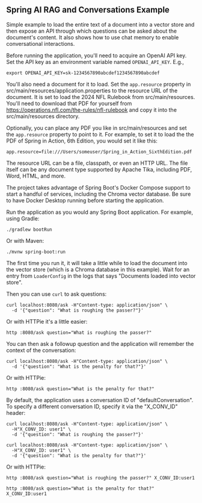 Spring AI RAG and Conversations Example
---
Simple example to load the entire text of a document into a vector store and
then expose an API through which questions can be asked about the document's
content. It also shows how to use chat memory to enable conversational
interactions.

Before running the application, you'll need to acquire an OpenAI API key. Set
the API key as an environment variable named `OPENAI_API_KEY`. E.g.,

```
export OPENAI_API_KEY=sk-1234567890abcdef1234567890abcdef
```

You'll also need a document for it to load. Set the `app.resource` property in
src/main/resources/application.properties to the resource URL of the document.
It is set to load the 2024 NFL Rulebook from src/main/resources. You'll need
to download that PDF for yourself from https://operations.nfl.com/the-rules/nfl-rulebook
and copy it into the src/main/resources directory.

Optionally, you can place any PDF you like in src/main/resources and set the
`app.resource` property to point to it. For example, to set it to load the
the PDF of Spring in Action, 6th Edition, you would set it like this:

```
app.resource=file:///Users/someuser/Spring_in_Action_SixthEdition.pdf
```

The resource URL can be a file, classpath, or even an HTTP URL. The file itself
can be any document type supported by Apache Tika, including PDF, Word, HTML,
and more.

The project takes advantage of Spring Boot's Docker Compose support to start a
handful of services, including the Chroma vector database. Be sure to have
Docker Desktop running before starting the application.

Run the application as you would any Spring Boot application. For example, using
Gradle:

```
./gradlew bootRun
```

Or with Maven:

```
./mvnw spring-boot:run
```

The first time you run it, it will take a little while to load the document into
the vector store (which is a Chroma database in this example). Wait for an entry
from `LoaderConfig` in the logs that says "Documents loaded into vector store".

Then you can use `curl` to ask questions:

```
curl localhost:8080/ask -H"Content-type: application/json" \
  -d '{"question": "What is roughing the passer?"}'
```

Or with HTTPie it's a little easier:

```
http :8080/ask question="What is roughing the passer?"
```

You can then ask a followup question and the application will remember the
context of the conversation:

```
curl localhost:8080/ask -H"Content-type: application/json" \
  -d '{"question": "What is the penalty for that?"}'
```

Or with HTTPie:

```
http :8080/ask question="What is the penalty for that?"
```

By default, the application uses a conversation ID of "defaultConversation".
To specify a different conversation ID, specify it via the "X_CONV_ID" header:

```
curl localhost:8080/ask -H"Content-type: application/json" \
  -H"X_CONV_ID: user1" \
  -d '{"question": "What is roughing the passer?"}'
  
curl localhost:8080/ask -H"Content-type: application/json" \
  -H"X_CONV_ID: user1" \
  -d '{"question": "What is the penalty for that?"}'
```

Or with HTTPie:

```
http :8080/ask question="What is roughing the passer?" X_CONV_ID:user1

http :8080/ask question="What is the penalty for that?" X_CONV_ID:user1
```

